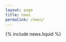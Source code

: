 ```yaml
---
layout: page
title: news
permalink: /news/
---
```


{% include news.liquid %}

<script type="text/javascript" id="clustrmaps" src="//clustrmaps.com/map_v2.js?d=u4pZWGBli0o9AFqj2iNv5t9riJF6nGwMkKguhNg8z6Q&cl=ffffff&w=a"></script>
